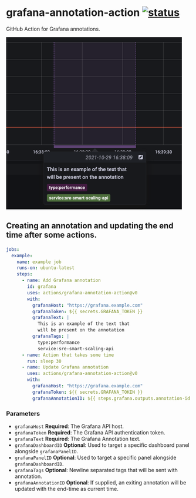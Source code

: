 # grafana-annotation-action <a href="https://github.com/danieloneilldazn/grafana-annotation-action/actions"><img alt="status" src="https://github.com/danieloneilldazn/grafana-annotation-action/workflows/CI/badge.svg"></a>
GitHub Action for Grafana annotations.

![Example Image](images/example.png)

## Creating an annotation and updating the end time after some actions.

```yaml
jobs:
  example:
    name: example job
    runs-on: ubuntu-latest
    steps:
      - name: Add Grafana annotation
        id: grafana
        uses: actions/grafana-annotation-action@v0
        with:
          grafanaHost: "https://grafana.example.com"
          grafanaToken: ${{ secrets.GRAFANA_TOKEN }}
          grafanaText: |
            This is an example of the text that
            will be present on the annotation
          grafanaTags: |
            type:performance
            service:sre-smart-scaling-api
      - name: Action that takes some time
        run: sleep 30
      - name: Update Grafana annotation
        uses: actions/grafana-annotation-action@v0
        with:
          grafanaHost: "https://grafana.example.com"
          grafanaToken: ${{ secrets.GRAFANA_TOKEN }}
          grafanaAnnotationID: ${{ steps.grafana.outputs.annotation-id }} # Output from previous usage of action
```

### Parameters

* `grafanaHost` **Required**: The Grafana API host.
* `grafanaToken` **Required**: The Grafana API authentication token.
* `grafanaText` **Required**: The Grafana Annotation text.
* `grafanaDashboardID` **Optional**: Used to target a specific dashboard panel alongside `grafanaPanelID`.
* `grafanaPanelID` **Optional**: Used to target a specific panel alongside `grafanaDashboardID`.
* `grafanaTags` **Optional**: Newline separated tags that will be sent with annotation.
* `grafanaAnnotationID` **Optional**: If supplied, an exiting annotation will be updated with the end-time as current time.